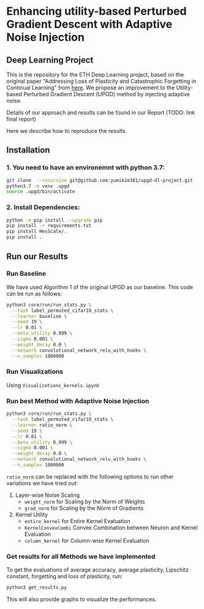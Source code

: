 # Enhancing utility-based Perturbed Gradient Descent with Adaptive Noise Injection

## Deep Learning Project
This is the repository for the ETH Deep Learning project, based on the original paper "Addressing Loss of Plasticity and Catastrophic Forgetting in Continual Learning" from [here](https://openreview.net/forum?id=sKPzAXoylB). We propose an improvement to the Utility-based Perturbed Gradient Descent (UPGD) method by injecting adaptive noise. 

Details of our approach and results can be found in our Report (TODO: link final report)

Here we describe how to reproduce the results. 

## Installation 
### 1. You need to have an environemnt with python 3.7:
``` sh
git clone  --recursive git@github.com:yumikim381/upgd-dl-project.git
python3.7 -m venv .upgd
source .upgd/bin/activate
```

### 2. Install Dependencies:
```sh
python -m pip install --upgrade pip
pip install -r requirements.txt 
pip install HesScale/.
pip install .
```

## Run our Results

### Run Baseline
We have used Algorithm 1 of the original UPGD as our baseline. This code can be run as follows:

```sh
python3 core/run/run_stats.py \
  --task label_permuted_cifar10_stats \
  --learner baseline \
  --seed 19 \
  --lr 0.01 \
  --beta_utility 0.999 \
  --sigma 0.001 \
  --weight_decay 0.0 \
  --network convolutional_network_relu_with_hooks \
  --n_samples 1000000
```

### Run Visualizations
Using `Visualizations_kernels.ipynb`

### Run best Method with Adaptive Noise Injection
```sh
python3 core/run/run_stats.py \
  --task label_permuted_cifar10_stats \
  --learner ratio_norm \
  --seed 19 \
  --lr 0.01 \
  --beta_utility 0.999 \
  --sigma 0.001 \
  --weight_decay 0.0 \
  --network convolutional_network_relu_with_hooks \
  --n_samples 1000000
```

`ratio_norm` can be replaced with the following options to run other variations we have tried out:
1. Layer-wise Noise Scaling
   - `weight_norm` for Scaling by the Norm of Weights
   - `grad_norm` for Scaling by the Norm of Gradients
2. Kernel Utility
   - `entire_kernel` for Entire Kernel Evaluation
   - `KernelConvexCombi` Convex Combination between Neuron and Kernel Evaluation
   - `column_kernel` for Column-wise Kernel Evaluation


### Get results for all Methods we have implemented
To get the evaluations of average accuracy, average plasticity, Lipschitz constant, forgetting and loss of plasticity, run:
```sh
python3 get_results.py
```
This will also provide graphs to visualize the performances. 



